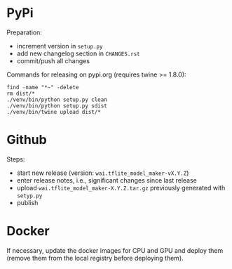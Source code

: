 # PyPi

Preparation:

* increment version in `setup.py`
* add new changelog section in `CHANGES.rst`
* commit/push all changes

Commands for releasing on pypi.org (requires twine >= 1.8.0):

```
find -name "*~" -delete
rm dist/*
./venv/bin/python setup.py clean
./venv/bin/python setup.py sdist
./venv/bin/twine upload dist/*
```


# Github

Steps:

* start new release (version: `wai.tflite_model_maker-vX.Y.Z`)
* enter release notes, i.e., significant changes since last release
* upload `wai.tflite_model_maker-X.Y.Z.tar.gz` previously generated with `setyp.py`
* publish


# Docker
If necessary, update the docker images for CPU and GPU and deploy them
(remove them from the local registry before deploying them).
